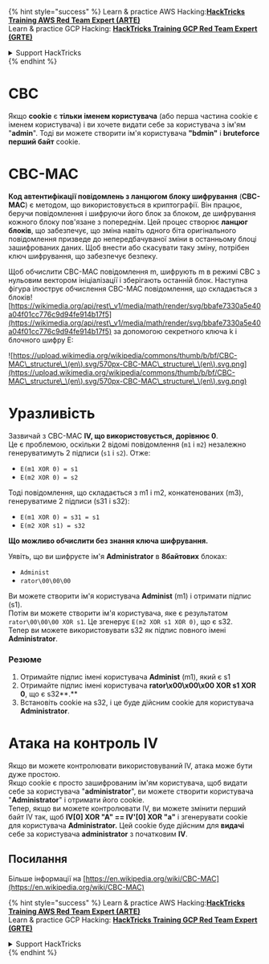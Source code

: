 {% hint style="success" %}
Learn & practice AWS Hacking:<img src="/.gitbook/assets/arte.png" alt="" data-size="line">[**HackTricks Training AWS Red Team Expert (ARTE)**](https://training.hacktricks.xyz/courses/arte)<img src="/.gitbook/assets/arte.png" alt="" data-size="line">\
Learn & practice GCP Hacking: <img src="/.gitbook/assets/grte.png" alt="" data-size="line">[**HackTricks Training GCP Red Team Expert (GRTE)**<img src="/.gitbook/assets/grte.png" alt="" data-size="line">](https://training.hacktricks.xyz/courses/grte)

<details>

<summary>Support HackTricks</summary>

* Check the [**subscription plans**](https://github.com/sponsors/carlospolop)!
* **Join the** 💬 [**Discord group**](https://discord.gg/hRep4RUj7f) or the [**telegram group**](https://t.me/peass) or **follow** us on **Twitter** 🐦 [**@hacktricks\_live**](https://twitter.com/hacktricks\_live)**.**
* **Share hacking tricks by submitting PRs to the** [**HackTricks**](https://github.com/carlospolop/hacktricks) and [**HackTricks Cloud**](https://github.com/carlospolop/hacktricks-cloud) github repos.

</details>
{% endhint %}


# CBC

Якщо **cookie** є **тільки** **іменем користувача** (або перша частина cookie є іменем користувача) і ви хочете видати себе за користувача з ім'ям "**admin**". Тоді ви можете створити ім'я користувача **"bdmin"** і **bruteforce** **перший байт** cookie.

# CBC-MAC

**Код автентифікації повідомлень з ланцюгом блоку шифрування** (**CBC-MAC**) є методом, що використовується в криптографії. Він працює, беручи повідомлення і шифруючи його блок за блоком, де шифрування кожного блоку пов'язане з попереднім. Цей процес створює **ланцюг блоків**, що забезпечує, що зміна навіть одного біта оригінального повідомлення призведе до непередбачуваної зміни в останньому блоці зашифрованих даних. Щоб внести або скасувати таку зміну, потрібен ключ шифрування, що забезпечує безпеку.

Щоб обчислити CBC-MAC повідомлення m, шифрують m в режимі CBC з нульовим вектором ініціалізації і зберігають останній блок. Наступна фігура ілюструє обчислення CBC-MAC повідомлення, що складається з блоків![https://wikimedia.org/api/rest\_v1/media/math/render/svg/bbafe7330a5e40a04f01cc776c9d94fe914b17f5](https://wikimedia.org/api/rest\_v1/media/math/render/svg/bbafe7330a5e40a04f01cc776c9d94fe914b17f5) за допомогою секретного ключа k і блочного шифру E:

![https://upload.wikimedia.org/wikipedia/commons/thumb/b/bf/CBC-MAC\_structure\_\(en\).svg/570px-CBC-MAC\_structure\_\(en\).svg.png](https://upload.wikimedia.org/wikipedia/commons/thumb/b/bf/CBC-MAC\_structure\_\(en\).svg/570px-CBC-MAC\_structure\_\(en\).svg.png)

# Уразливість

Зазвичай з CBC-MAC **IV, що використовується, дорівнює 0**.\
Це є проблемою, оскільки 2 відомі повідомлення (`m1` і `m2`) незалежно генеруватимуть 2 підписи (`s1` і `s2`). Отже:

* `E(m1 XOR 0) = s1`
* `E(m2 XOR 0) = s2`

Тоді повідомлення, що складається з m1 і m2, конкатенованих (m3), генеруватиме 2 підписи (s31 і s32):

* `E(m1 XOR 0) = s31 = s1`
* `E(m2 XOR s1) = s32`

**Що можливо обчислити без знання ключа шифрування.**

Уявіть, що ви шифруєте ім'я **Administrator** в **8байтових** блоках:

* `Administ`
* `rator\00\00\00`

Ви можете створити ім'я користувача **Administ** (m1) і отримати підпис (s1).\
Потім ви можете створити ім'я користувача, яке є результатом `rator\00\00\00 XOR s1`. Це згенерує `E(m2 XOR s1 XOR 0)`, що є s32.\
Тепер ви можете використовувати s32 як підпис повного імені **Administrator**.

### Резюме

1. Отримайте підпис імені користувача **Administ** (m1), який є s1
2. Отримайте підпис імені користувача **rator\x00\x00\x00 XOR s1 XOR 0**, що є s32**.**
3. Встановіть cookie на s32, і це буде дійсним cookie для користувача **Administrator**.

# Атака на контроль IV

Якщо ви можете контролювати використовуваний IV, атака може бути дуже простою.\
Якщо cookie є просто зашифрованим ім'ям користувача, щоб видати себе за користувача "**administrator**", ви можете створити користувача "**Administrator**" і отримати його cookie.\
Тепер, якщо ви можете контролювати IV, ви можете змінити перший байт IV так, щоб **IV\[0] XOR "A" == IV'\[0] XOR "a"** і згенерувати cookie для користувача **Administrator.** Цей cookie буде дійсним для **видачі** себе за користувача **administrator** з початковим **IV**.

## Посилання

Більше інформації на [https://en.wikipedia.org/wiki/CBC-MAC](https://en.wikipedia.org/wiki/CBC-MAC)


{% hint style="success" %}
Learn & practice AWS Hacking:<img src="/.gitbook/assets/arte.png" alt="" data-size="line">[**HackTricks Training AWS Red Team Expert (ARTE)**](https://training.hacktricks.xyz/courses/arte)<img src="/.gitbook/assets/arte.png" alt="" data-size="line">\
Learn & practice GCP Hacking: <img src="/.gitbook/assets/grte.png" alt="" data-size="line">[**HackTricks Training GCP Red Team Expert (GRTE)**<img src="/.gitbook/assets/grte.png" alt="" data-size="line">](https://training.hacktricks.xyz/courses/grte)

<details>

<summary>Support HackTricks</summary>

* Check the [**subscription plans**](https://github.com/sponsors/carlospolop)!
* **Join the** 💬 [**Discord group**](https://discord.gg/hRep4RUj7f) or the [**telegram group**](https://t.me/peass) or **follow** us on **Twitter** 🐦 [**@hacktricks\_live**](https://twitter.com/hacktricks\_live)**.**
* **Share hacking tricks by submitting PRs to the** [**HackTricks**](https://github.com/carlospolop/hacktricks) and [**HackTricks Cloud**](https://github.com/carlospolop/hacktricks-cloud) github repos.

</details>
{% endhint %}
